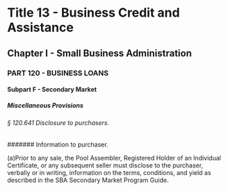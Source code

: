 
# Title 13 - Business Credit and Assistance
## Chapter I - Small Business Administration
### PART 120 - BUSINESS LOANS
#### Subpart F - Secondary Market
##### Miscellaneous Provisions
###### § 120.641 Disclosure to purchasers.
####### Information to purchaser.

(a)Prior to any sale, the Pool Assembler, Registered Holder of an Individual Certificate, or any subsequent seller must disclose to the purchaser, verbally or in writing, information on the terms, conditions, and yield as described in the SBA Secondary Market Program Guide.
